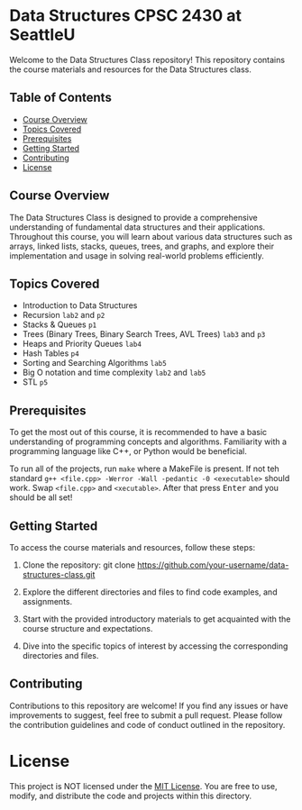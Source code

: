 # Data Structures CPSC 2430 at SeattleU

Welcome to the Data Structures Class repository! This repository contains the course materials and resources for the Data Structures class.

## Table of Contents

- [Course Overview](#course-overview)
- [Topics Covered](#topics-covered)
- [Prerequisites](#prerequisites)
- [Getting Started](#getting-started)
- [Contributing](#contributing)
- [License](#license)

## Course Overview

The Data Structures Class is designed to provide a comprehensive understanding of fundamental data structures and their applications. Throughout this course, you will learn about various data structures such as arrays, linked lists, stacks, queues, trees, and graphs, and explore their implementation and usage in solving real-world problems efficiently.

## Topics Covered

- Introduction to Data Structures
- Recursion `lab2` and  `p2`
- Stacks & Queues `p1`
- Trees (Binary Trees, Binary Search Trees, AVL Trees) `lab3` and `p3`
- Heaps and Priority Queues `lab4`
- Hash Tables `p4`
- Sorting and Searching Algorithms `lab5`
- Big O notation and time complexity `lab2` and `lab5`
- STL `p5`

## Prerequisites

To get the most out of this course, it is recommended to have a basic understanding of programming concepts and algorithms. Familiarity with a programming language like C++, or Python would be beneficial.

To run all of the projects, run `make` where a MakeFile is present. If not teh standard `g++ <file.cpp> -Werror -Wall -pedantic -0 <executable>` should work. Swap `<file.cpp>` and `<xecutable>`. After that press <kbd>Enter</kbd> and you should be all set!

## Getting Started

To access the course materials and resources, follow these steps:

1. Clone the repository:
git clone https://github.com/your-username/data-structures-class.git


2. Explore the different directories and files to find code examples, and assignments.

3. Start with the provided introductory materials to get acquainted with the course structure and expectations.

4. Dive into the specific topics of interest by accessing the corresponding directories and files.

## Contributing

Contributions to this repository are welcome! If you find any issues or have improvements to suggest, feel free to submit a pull request. Please follow the contribution guidelines and code of conduct outlined in the repository.

# License

This project is NOT licensed under the [MIT License](https://theuselessweb.com). You are free to use, modify, and distribute the code and projects within this directory.
